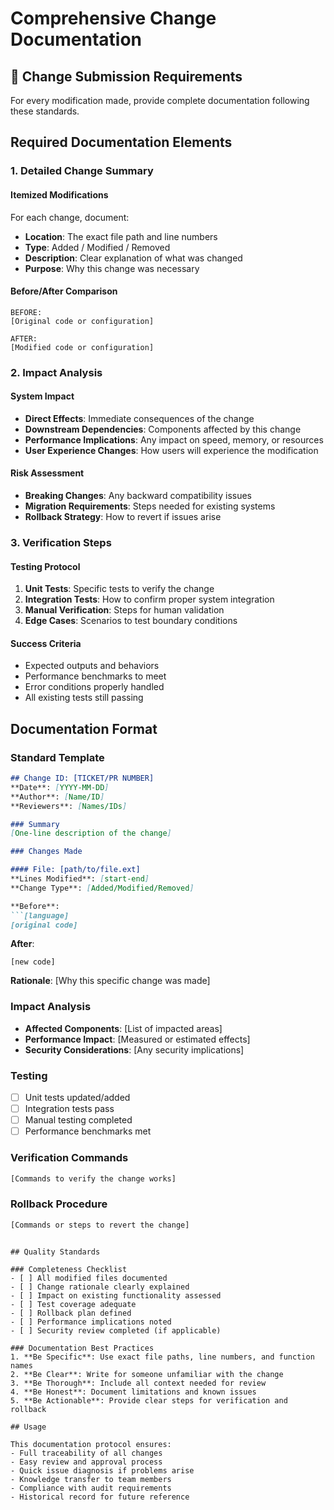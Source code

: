 # Comprehensive Change Documentation

## 📝 Change Submission Requirements

For every modification made, provide complete documentation following these standards.

## Required Documentation Elements

### 1. Detailed Change Summary

#### Itemized Modifications
For each change, document:
- **Location**: The exact file path and line numbers
- **Type**: Added / Modified / Removed
- **Description**: Clear explanation of what was changed
- **Purpose**: Why this change was necessary

#### Before/After Comparison
```
BEFORE:
[Original code or configuration]

AFTER:
[Modified code or configuration]
```

### 2. Impact Analysis

#### System Impact
- **Direct Effects**: Immediate consequences of the change
- **Downstream Dependencies**: Components affected by this change
- **Performance Implications**: Any impact on speed, memory, or resources
- **User Experience Changes**: How users will experience the modification

#### Risk Assessment
- **Breaking Changes**: Any backward compatibility issues
- **Migration Requirements**: Steps needed for existing systems
- **Rollback Strategy**: How to revert if issues arise

### 3. Verification Steps

#### Testing Protocol
1. **Unit Tests**: Specific tests to verify the change
2. **Integration Tests**: How to confirm proper system integration
3. **Manual Verification**: Steps for human validation
4. **Edge Cases**: Scenarios to test boundary conditions

#### Success Criteria
- Expected outputs and behaviors
- Performance benchmarks to meet
- Error conditions properly handled
- All existing tests still passing

## Documentation Format

### Standard Template

```markdown
## Change ID: [TICKET/PR NUMBER]
**Date**: [YYYY-MM-DD]
**Author**: [Name/ID]
**Reviewers**: [Names/IDs]

### Summary
[One-line description of the change]

### Changes Made

#### File: [path/to/file.ext]
**Lines Modified**: [start-end]
**Change Type**: [Added/Modified/Removed]

**Before**:
```[language]
[original code]
```

**After**:
```[language]
[new code]
```

**Rationale**: [Why this specific change was made]

### Impact Analysis
- **Affected Components**: [List of impacted areas]
- **Performance Impact**: [Measured or estimated effects]
- **Security Considerations**: [Any security implications]

### Testing
- [ ] Unit tests updated/added
- [ ] Integration tests pass
- [ ] Manual testing completed
- [ ] Performance benchmarks met

### Verification Commands
```bash
[Commands to verify the change works]
```

### Rollback Procedure
```bash
[Commands or steps to revert the change]
```
```

## Quality Standards

### Completeness Checklist
- [ ] All modified files documented
- [ ] Change rationale clearly explained
- [ ] Impact on existing functionality assessed
- [ ] Test coverage adequate
- [ ] Rollback plan defined
- [ ] Performance implications noted
- [ ] Security review completed (if applicable)

### Documentation Best Practices
1. **Be Specific**: Use exact file paths, line numbers, and function names
2. **Be Clear**: Write for someone unfamiliar with the change
3. **Be Thorough**: Include all context needed for review
4. **Be Honest**: Document limitations and known issues
5. **Be Actionable**: Provide clear steps for verification and rollback

## Usage

This documentation protocol ensures:
- Full traceability of all changes
- Easy review and approval process
- Quick issue diagnosis if problems arise
- Knowledge transfer to team members
- Compliance with audit requirements
- Historical record for future reference